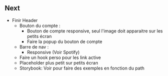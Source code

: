 ## Next

- Finir Header
  - Bouton du compte : 
    - Bouton de compte responsive, seul l'image doit apparaitre sur les petits écran
    - Faire la popup du bouton de compte
  - Barre de nav :
    - Responsive (Voir Spotify)       
  - Faire un hook  perso pour les link active
  - Placeholder plus petit sur petits écran
  - Storybook: Voir pour faire des exemples en fonction du path

